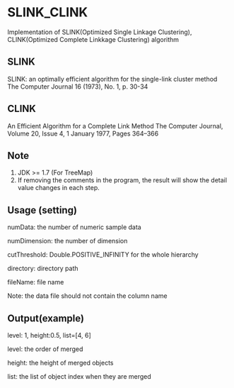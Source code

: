 # SLINK_CLINK
Implementation of SLINK(Optimized Single Linkage Clustering), CLINK(Optimized Complete Linkkage Clustering) algorithm


## SLINK
SLINK: an optimally efficient algorithm for the single-link cluster method
The Computer Journal 16 (1973), No. 1, p. 30-34


## CLINK
An Efficient Algorithm for a Complete Link Method
The Computer Journal, Volume 20, Issue 4, 1 January 1977, Pages 364–366

## Note
1. JDK >= 1.7 (For TreeMap)
2. If removing the comments in the program, the result will show the detail value changes in each step. 


## Usage (setting)
numData: the number of numeric sample data 

numDimension: the number of dimension

cutThreshold: Double.POSITIVE_INFINITY for the whole hierarchy

directory: directory path

fileName: file name

Note: the data file should not contain the column name

## Output(example)
level: 1, height:0.5, list=[4, 6]

level: the order of merged 

height: the height of merged objects

list: the list of object index when they are merged


